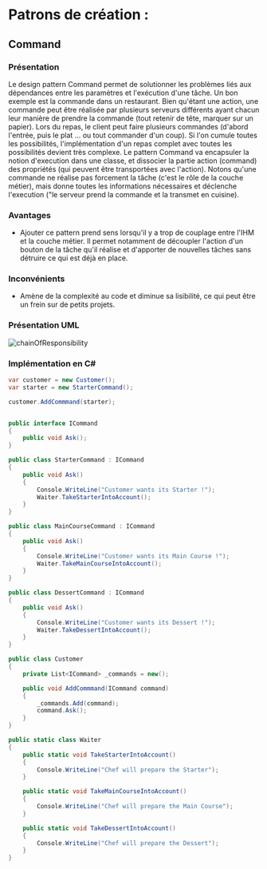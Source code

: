 # Patrons de création :

## Command

### Présentation

Le design pattern Command permet de solutionner les problèmes liés aux dépendances entre les paramètres et l'exécution d'une tâche. Un bon exemple est la commande dans un restaurant. Bien qu'étant une action, une commande peut être réalisée par plusieurs serveurs différents ayant chacun leur manière de prendre la commande (tout retenir de tête, marquer sur un papier). Lors du repas, le client peut faire plusieurs commandes (d'abord l'entrée, puis le plat ... ou tout commander d'un coup). Si l'on cumule toutes les possibilités, l'implémentation d'un repas complet avec toutes les possibilités devient très complexe. Le pattern Command va encapsuler la notion d'execution dans une classe, et dissocier la partie action (command) des propriétés (qui peuvent être transportées avec l'action). Notons qu'une commande ne réalise pas forcement la tâche (c'est le rôle de la couche métier), mais donne toutes les informations nécessaires et déclenche l'execution ("le serveur prend la commande et la transmet en cuisine).

### Avantages

* Ajouter ce pattern prend sens lorsqu'il y a trop de couplage entre l'IHM et la couche métier. Il permet notamment de découpler l'action d'un bouton de la tâche qu'il réalise et d'apporter de nouvelles tâches sans détruire ce qui est déjà en place.

### Inconvénients
* Amène de la complexité au code et diminue sa lisibilité, ce qui peut être un frein sur de petits projets.

### Présentation UML
![chainOfResponsibility](https://github.com/Enfyyys/DP-Groupe1/assets/105907677/c612f508-3c82-4e14-9a8f-9d5dcbf336b3)


### Implémentation en C#

```C#
var customer = new Customer();
var starter = new StarterCommand();

customer.AddCommmand(starter);


public interface ICommand
{
    public void Ask();
}

public class StarterCommand : ICommand
{
    public void Ask()
    {
        Console.WriteLine("Customer wants its Starter !");
        Waiter.TakeStarterIntoAccount();
    }
}

public class MainCourseCommand : ICommand
{
    public void Ask()
    {
        Console.WriteLine("Customer wants its Main Course !");
        Waiter.TakeMainCourseIntoAccount();
    }
}

public class DessertCommand : ICommand
{
    public void Ask()
    {
        Console.WriteLine("Customer wants its Dessert !"); 
        Waiter.TakeDessertIntoAccount();
    }
}

public class Customer
{
    private List<ICommand> _commands = new();

    public void AddCommmand(ICommand command)
    {
        _commands.Add(command);
        command.Ask();
    }
}

public static class Waiter
{
    public static void TakeStarterIntoAccount()
    {
        Console.WriteLine("Chef will prepare the Starter");
    }

    public static void TakeMainCourseIntoAccount()
    {
        Console.WriteLine("Chef will prepare the Main Course");
    }

    public static void TakeDessertIntoAccount()
    {
        Console.WriteLine("Chef will prepare the Dessert");
    }
}
```
